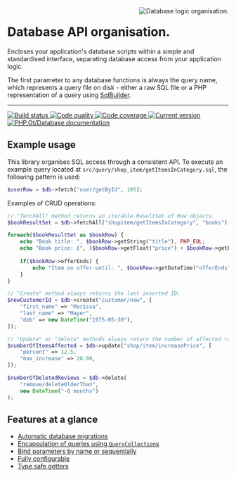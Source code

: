 <img src="logo.png" alt="Database logic organisation." align="right" />

# Database API organisation.

Encloses your application's database scripts within a simple and standardised interface, separating database access from your application logic.

The first parameter to any database functions is always the query name, which represents a query file on disk - either a raw SQL file or a PHP representation of a query using [SqlBuilder][sqlbuilder].

***

<a href="https://github.com/PhpGt/Database/actions" target="_blank">
	<img src="https://badge.status.php.gt/database-build.svg" alt="Build status" />
</a>
<a href="https://scrutinizer-ci.com/g/PhpGt/Database" target="_blank">
	<img src="https://badge.status.php.gt/database-quality.svg" alt="Code quality" />
</a>
<a href="https://scrutinizer-ci.com/g/PhpGt/Database" target="_blank">
	<img src="https://badge.status.php.gt/database-coverage.svg" alt="Code coverage" />
</a>
<a href="https://packagist.org/packages/PhpGt/Database" target="_blank">
	<img src="https://badge.status.php.gt/database-version.svg" alt="Current version" />
</a>
<a href="http://www.php.gt/database" target="_blank">
	<img src="https://badge.status.php.gt/database-docs.svg" alt="PHP.Gt/Database documentation" />
</a>

## Example usage

This library organises SQL access through a consistent API. To execute an example query located at `src/query/shop_item/getItemsInCategory.sql`, the following pattern is used:

```php
$userRow = $db->fetch("user/getById", 105);
```

Examples of CRUD operations:

```php
// "fetchAll" method returns an iterable ResultSet of Row objects.
$bookResultSet = $db->fetchAll("shopitem/getItemsInCategory", "books");

foreach($bookResultSet as $bookRow) {
	echo "Book title: ", $bookRow->getString("title"), PHP_EOL;
	echo "Book price: £", ($bookRow->getFloat("price") + $bookRow->getFloat("vat")), PHP_EOL;
	
	if($bookRow->offerEnds) {
		echo "Item on offer until: ", $bookRow->getDateTime("offerEnds")->format("dS M Y");
	}
}

// "Create" method always returns the last inserted ID:
$newCustomerId = $db->create("customer/new", [
	"first_name" => "Marissa",
	"last_name" => "Mayer",
	"dob" => new DateTime("1975-05-30"),
]);

// "Update" or "delete" methods always return the number of affected rows:
$numberOfItemsAffected = $db->update("shop/item/increasePrice", [
	"percent" => 12.5,
	"max_increase" => 20.00,
]);

$numberOfDeletedReviews = $db->delete(
	"remove/deleteOlderThan",
	new DateTime("-6 months")
);
```

## Features at a glance

+ [Automatic database migrations][wiki-migrations]
+ [Encapsulation of queries using `QueryCollection`s][wiki-query-collections]
+ [Bind parameters by name or sequentially][wiki-parameters]
+ [Fully configurable][wiki-config]
+ [Type safe getters][wiki-type-safety]

[sqlbuilder]: https://www.php.gt/sqlbuilder
[wiki-query-collections]: https://www.php.gt/docs/database/query-collections
[wiki-parameters]: https://www.php.gt/docs/database/parameters
[wiki-migrations]: https://www.php.gt/docs/database/migrations
[wiki-config]: https://www.php.gt/docs/database/config
[wiki-type-safety]: https://www.php.gt/docs/database/type-safety
